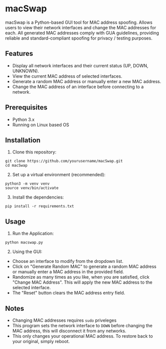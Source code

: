 # macSwap
macSwap is a Python-based GUI tool for MAC address spoofing. Allows users to view their network interfaces and change the MAC addresses for each.  All generated MAC addresses comply with GUA guidelines, providing reliable and standard-compliant spoofing for privacy / testing purposes. 

## Features
- Display all network interfaces and their current status (UP, DOWN, UNKNOWN).
- View the current MAC address of selected interfaces.
- Generate a random MAC address or manually enter a new MAC address.
- Change the MAC address of an interface before connecting to a network.

## Prerequisites
- Python 3.x
- Running on Linux based OS

## Installation
1. Clone this repository:
```
git clone https://github.com/yourusername/macSwap.git 
cd macSwap
```

2. Set up a virtual environment (recommended):
```
python3 -m venv venv 
source venv/bin/activate  
```

3. Install the dependencies:
```
pip install -r requirements.txt
```

## Usage
1. Run the Application:
```
python macswap.py
```

2. Using the GUI:
- Choose an interface to modify from the dropdown list.
- Click on "Generate Random MAC" to generate a random MAC address or manually enter a MAC address in the provided field.
- Randomize as many times as you like, when you are satisfied, click "Change MAC Address". This will apply the new MAC address to the selected interface.
- The "Reset" button clears the MAC address entry field.

## Notes
- Changing MAC addresses requires `sudo` priveleges
- This program sets the network interface to `DOWN` before changing the MAC address, this will disconnect it from any networks. 
- This only changes your operational MAC address. To restore back to your original, simply reboot. 
